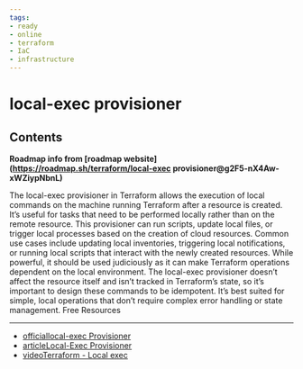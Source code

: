 ```yaml
---
tags:
- ready
- online
- terraform
- IaC
- infrastructure
---
```


# local-exec provisioner

## Contents

__Roadmap info from [roadmap website](<https://roadmap.sh/terraform/local-exec> provisioner@g2F5-nX4Aw-xWZiypNbnL)__

The local-exec provisioner in Terraform allows the execution of local commands on the machine running Terraform after a resource is created. It’s useful for tasks that need to be performed locally rather than on the remote resource. This provisioner can run scripts, update local files, or trigger local processes based on the creation of cloud resources. Common use cases include updating local inventories, triggering local notifications, or running local scripts that interact with the newly created resources. While powerful, it should be used judiciously as it can make Terraform operations dependent on the local environment. The local-exec provisioner doesn’t affect the resource itself and isn’t tracked in Terraform’s state, so it’s important to design these commands to be idempotent. It’s best suited for simple, local operations that don’t require complex error handling or state management.
Free Resources

---

- [officiallocal-exec Provisioner](https://developer.hashicorp.com/terraform/language/resources/provisioners/local-exec)
- [articleLocal-Exec Provisioner](https://learning-ocean.com/tutorials/terraform/terraform-local-exec-provisioner/)
- [videoTerraform - Local exec](https://www.youtube.com/watch?v=2dVq8L2LBc0)
